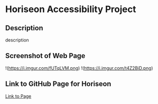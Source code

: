 # Horiseon Accessibility Project

## Description
description

## Screenshot of Web Page
!(https://i.imgur.com/fUTqLVM.png)
!(https://i.imgur.com/t4Z2BiD.png)

## Link to GitHub Page for Horiseon
[Link to Page](https://tabathambell.github.io/horiseonaccess/)
